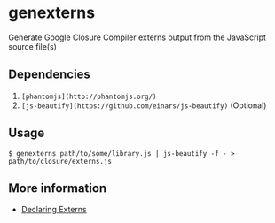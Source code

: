 genexterns
==========

Generate Google Closure Compiler externs output from the JavaScript source file(s)

## Dependencies

1. `[phantomjs](http://phantomjs.org/)`
2. `[js-beautify](https://github.com/einars/js-beautify)` (Optional)

## Usage

```
$ genexterns path/to/some/library.js | js-beautify -f - > path/to/closure/externs.js
```

## More information

* [Declaring Externs](https://developers.google.com/closure/compiler/docs/api-tutorial3#externs)